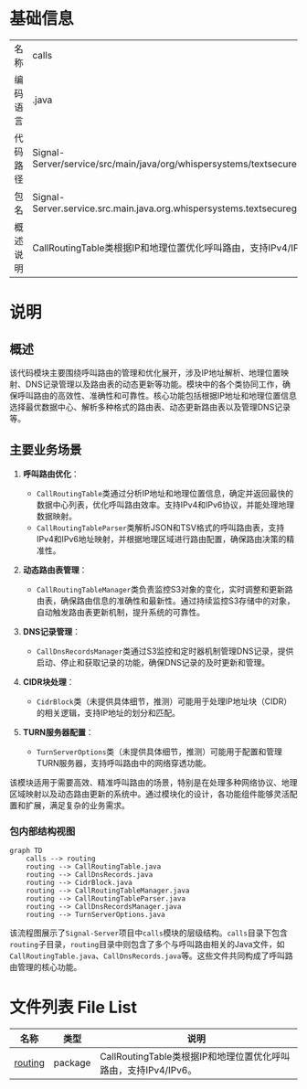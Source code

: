 # 基础信息

|      |      |
|------|------|
| 名称 | calls |
| 编码语言 | .java |
| 代码路径 | Signal-Server/service/src/main/java/org/whispersystems/textsecuregcm/calls |
| 包名 | Signal-Server.service.src.main.java.org.whispersystems.textsecuregcm.calls |
| 概述说明 | CallRoutingTable类根据IP和地理位置优化呼叫路由，支持IPv4/IPv6。 |

# 说明

## 概述

该代码模块主要围绕呼叫路由的管理和优化展开，涉及IP地址解析、地理位置映射、DNS记录管理以及路由表的动态更新等功能。模块中的各个类协同工作，确保呼叫路由的高效性、准确性和可靠性。核心功能包括根据IP地址和地理位置信息选择最优数据中心、解析多种格式的路由表、动态更新路由表以及管理DNS记录等。

## 主要业务场景

1. **呼叫路由优化**：
   - `CallRoutingTable`类通过分析IP地址和地理位置信息，确定并返回最快的数据中心列表，优化呼叫路由效率。支持IPv4和IPv6协议，并能处理地理数据映射。
   - `CallRoutingTableParser`类解析JSON和TSV格式的呼叫路由表，支持IPv4和IPv6地址映射，并根据地理区域进行路由配置，确保路由决策的精准性。

2. **动态路由表管理**：
   - `CallRoutingTableManager`类负责监控S3对象的变化，实时调整和更新路由表，确保路由信息的准确性和最新性。通过持续监控S3存储中的对象，自动触发路由表更新机制，提升系统的可靠性。

3. **DNS记录管理**：
   - `CallDnsRecordsManager`类通过S3监控和定时器机制管理DNS记录，提供启动、停止和获取记录的功能，确保DNS记录的及时更新和管理。

4. **CIDR块处理**：
   - `CidrBlock`类（未提供具体细节，推测）可能用于处理IP地址块（CIDR）的相关逻辑，支持IP地址的划分和匹配。

5. **TURN服务器配置**：
   - `TurnServerOptions`类（未提供具体细节，推测）可能用于配置和管理TURN服务器，支持呼叫路由中的网络穿透功能。

该模块适用于需要高效、精准呼叫路由的场景，特别是在处理多种网络协议、地理区域映射以及动态路由更新的系统中。通过模块化的设计，各功能组件能够灵活配置和扩展，满足复杂的业务需求。


### 包内部结构视图

```mermaid
graph TD
    calls --> routing
    routing --> CallRoutingTable.java
    routing --> CallDnsRecords.java
    routing --> CidrBlock.java
    routing --> CallRoutingTableManager.java
    routing --> CallRoutingTableParser.java
    routing --> CallDnsRecordsManager.java
    routing --> TurnServerOptions.java
```

该流程图展示了`Signal-Server`项目中`calls`模块的层级结构。`calls`目录下包含`routing`子目录，`routing`目录中则包含了多个与呼叫路由相关的Java文件，如`CallRoutingTable.java`、`CallDnsRecords.java`等。这些文件共同构成了呼叫路由管理的核心功能。

# 文件列表 File List

| 名称   | 类型  | 说明 |
|-------|------|-------------|
| [routing](routing/_module.md) | package | CallRoutingTable类根据IP和地理位置优化呼叫路由，支持IPv4/IPv6。 |


